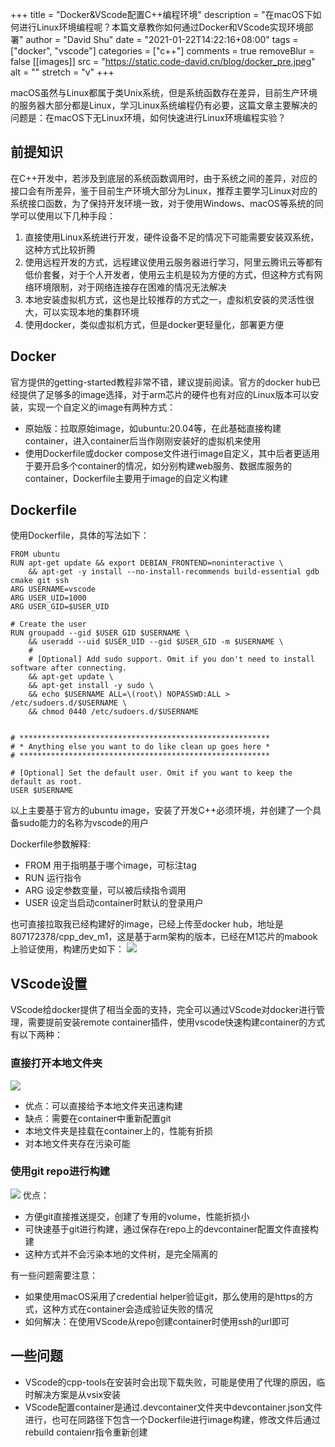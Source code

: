 +++
title = "Docker&VScode配置C++编程环境"
description = "在macOS下如何进行Linux环境编程呢？本篇文章教你如何通过Docker和VScode实现环境部署"
author = "David Shu"
date = "2021-01-22T14:22:16+08:00"
tags = ["docker", "vscode"]
categories = ["c++"]
comments = true
removeBlur = false
[[images]]
  src = "https://static.code-david.cn/blog/docker_pre.jpeg"
  alt = ""
  stretch = "v"
+++

macOS虽然与Linux都属于类Unix系统，但是系统函数存在差异，目前生产环境的服务器大部分都是Linux，学习Linux系统编程仍有必要，这篇文章主要解决的问题是：在macOS下无Linux环境，如何快速进行Linux环境编程实验？
<!--more-->

## 前提知识
在C++开发中，若涉及到底层的系统函数调用时，由于系统之间的差异，对应的接口会有所差异，鉴于目前生产环境大部分为Linux，推荐主要学习Linux对应的系统接口函数，为了保持开发环境一致，对于使用Windows、macOS等系统的同学可以使用以下几种手段：
1. 直接使用Linux系统进行开发，硬件设备不足的情况下可能需要安装双系统，这种方式比较折腾
2. 使用远程开发的方式，远程建议使用云服务器进行学习，阿里云腾讯云等都有低价套餐，对于个人开发者，使用云主机是较为方便的方式，但这种方式有网络环境限制，对于网络连接存在困难的情况无法解决
3. 本地安装虚拟机方式，这也是比较推荐的方式之一，虚拟机安装的灵活性很大，可以实现本地的集群环境
4. 使用docker，类似虚拟机方式，但是docker更轻量化，部署更方便

## Docker
官方提供的getting-started教程非常不错，建议提前阅读。官方的docker hub已经提供了足够多的image选择，对于arm芯片的硬件也有对应的Linux版本可以安装，实现一个自定义的image有两种方式：

- 原始版：拉取原始image，如ubuntu:20.04等，在此基础直接构建container，进入container后当作刚刚安装好的虚拟机来使用
- 使用Dockerfile或docker compose文件进行image自定义，其中后者更适用于要开启多个container的情况，如分别构建web服务、数据库服务的container，Dockerfile主要用于image的自定义构建

## Dockerfile
使用Dockerfile，具体的写法如下：
```
FROM ubuntu
RUN apt-get update && export DEBIAN_FRONTEND=noninteractive \
    && apt-get -y install --no-install-recommends build-essential gdb cmake git ssh
ARG USERNAME=vscode
ARG USER_UID=1000
ARG USER_GID=$USER_UID

# Create the user
RUN groupadd --gid $USER_GID $USERNAME \
    && useradd --uid $USER_UID --gid $USER_GID -m $USERNAME \
    #
    # [Optional] Add sudo support. Omit if you don't need to install software after connecting.
    && apt-get update \
    && apt-get install -y sudo \
    && echo $USERNAME ALL=\(root\) NOPASSWD:ALL > /etc/sudoers.d/$USERNAME \
    && chmod 0440 /etc/sudoers.d/$USERNAME


# ********************************************************
# * Anything else you want to do like clean up goes here *
# ********************************************************

# [Optional] Set the default user. Omit if you want to keep the default as root.
USER $USERNAME
```
以上主要基于官方的ubuntu image，安装了开发C++必须环境，并创建了一个具备sudo能力的名称为vscode的用户

Dockerfile参数解释:

- FROM 用于指明基于哪个image，可标注tag
- RUN 运行指令
- ARG 设定参数变量，可以被后续指令调用
- USER 设定当启动container时默认的登录用户

也可直接拉取我已经构建好的image，已经上传至docker hub，地址是807172378/cpp_dev_m1，这是基于arm架构的版本，已经在M1芯片的mabook上验证使用，构建历史如下：
![](https://static.code-david.cn/blog/GfsffN.png)

## VScode设置
VScode给docker提供了相当全面的支持，完全可以通过VScode对docker进行管理，需要提前安装remote container插件，使用vscode快速构建container的方式有以下两种：

### 直接打开本地文件夹
![](https://static.code-david.cn/blog/2OirIu.png)
- 优点：可以直接给予本地文件夹迅速构建
- 缺点：需要在container中重新配置git
- 本地文件夹是挂载在container上的，性能有折损
- 对本地文件夹存在污染可能

### 使用git repo进行构建
![](https://static.code-david.cn/blog/OibKOm.png)
优点：
- 方便git直接推送提交，创建了专用的volume，性能折损小
- 可快速基于git进行构建，通过保存在repo上的devcontainer配置文件直接构建
- 这种方式并不会污染本地的文件树，是完全隔离的

有一些问题需要注意：
  - 如果使用macOS采用了credential helper验证git，那么使用的是https的方式，这种方式在container会造成验证失败的情况
  - 如何解决：在使用VScode从repo创建container时使用ssh的url即可

## 一些问题

- VScode的cpp-tools在安装时会出现下载失败，可能是使用了代理的原因，临时解决方案是从vsix安装
- VScode配置container是通过.devcontainer文件夹中devcontainer.json文件进行，也可在同路径下包含一个Dockerfile进行image构建，修改文件后通过rebuild contaienr指令重新创建

